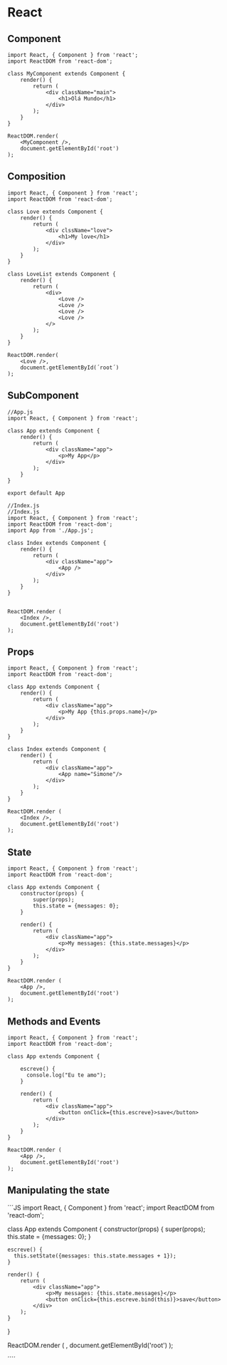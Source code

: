 # React 

## Component

```JS
import React, { Component } from 'react';
import ReactDOM from 'react-dom';

class MyComponent extends Component {
    render() {
        return (
            <div className="main">
                <h1>Olá Mundo</h1>
            </div>
        );
    }
}

ReactDOM.render(
    <MyComponent />, 
    document.getElementById('root')
);
```
## Composition

```JS
import React, { Component } from 'react';
import ReactDOM from 'react-dom';

class Love extends Component {
    render() {
        return (
            <div clssName="love">
                <h1>My love</h1>
            </div>
        );
    }
}

class LoveList extends Component {
    render() {
        return (
            <div>
                <Love />
                <Love />
                <Love />
                <Love />
            </>
        );
    }
}

ReactDOM.render(
    <Love />,
    document.getElementById(´root´)
);

```

## SubComponent

```JS
//App.js
import React, { Component } from 'react';

class App extends Component {
    render() {
        return (
            <div className="app">
                <p>My App</p>
            </div>
        );
    }
}

export default App
```

```JS
//Index.js
//Index.js
import React, { Component } from 'react';
import ReactDOM from 'react-dom';
import App from './App.js';

class Index extends Component {
    render() {
        return (
            <div className="app">
                <App />
            </div>
        );
    }
}


ReactDOM.render (
    <Index />,
    document.getElementById('root')
);

```

## Props

```JS
import React, { Component } from 'react';
import ReactDOM from 'react-dom';

class App extends Component {
    render() {
        return (
            <div className="app">
                <p>My App {this.props.name}</p>
            </div>
        );
    }
}

class Index extends Component {
    render() {
        return (
            <div className="app">
                <App name="Simone"/>
            </div>
        );
    }
}

ReactDOM.render (
    <Index />,
    document.getElementById('root')
);

```

## State

```JS
import React, { Component } from 'react';
import ReactDOM from 'react-dom';

class App extends Component {
    constructor(props) {
        super(props);
        this.state = {messages: 0};
    } 

    render() {
        return (
            <div className="app">
                <p>My messages: {this.state.messages}</p>
            </div>
        );
    }
}

ReactDOM.render (
    <App />,
    document.getElementById('root')
);

```

## Methods and Events

```JS
import React, { Component } from 'react';
import ReactDOM from 'react-dom';

class App extends Component {

    escreve() {
      console.log("Eu te amo");
    }

    render() {
        return (
            <div className="app">
                <button onClick={this.escreve}>save</button>
            </div>
        );
    }
}

ReactDOM.render (
    <App />,
    document.getElementById('root')
);

```

## Manipulating the state

´´´JS
import React, { Component } from 'react';
import ReactDOM from 'react-dom';

class App extends Component {
    constructor(props) {
        super(props);
        this.state = {messages: 0};
    } 

    escreve() {
      this.setState({messages: this.state.messages + 1});
    }

    render() {
        return (
            <div className="app">
                <p>My messages: {this.state.messages}</p>
                <button onClick={this.escreve.bind(this)}>save</button>
            </div>
        );
    }
}

ReactDOM.render (
    <App />,
    document.getElementById('root')
); 

´´´´